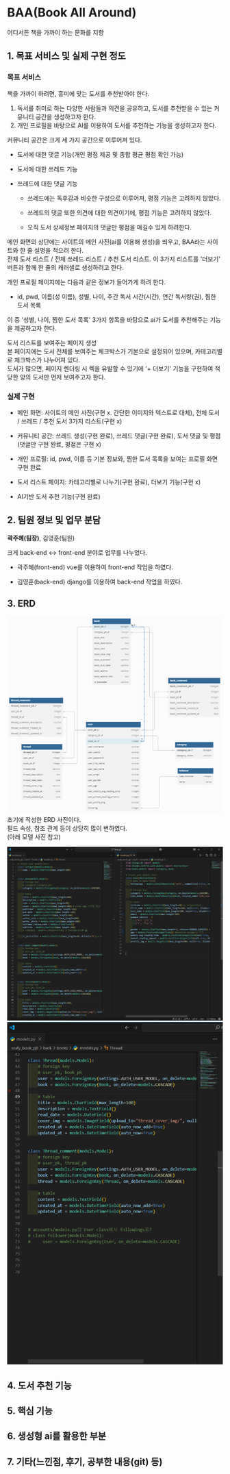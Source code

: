 # BAA(Book All Around)
어디서든 책을 가까이 하는 문화를 지향

## 1. 목표 서비스 및 실제 구현 정도

### 목표 서비스
책을 가까이 하려면, 흥미에 맞는 도서를 추천받아야 한다.

1. 독서를 취미로 하는 다양한 사람들과 의견을 공유하고, 도서를 추천받을 수 있는 커뮤니티 공간을 생성하고자 한다.
2. 개인 프로필을 바탕으로 AI를 이용하여 도서를 추천하는 기능을 생성하고자 한다.


커뮤니티 공간은 크게 세 가지 공간으로 이루어져 있다.
- 도서에 대한 댓글 기능(개인 평점 제공 및 종합 평균 평점 확인 가능)
- 도서에 대한 쓰레드 기능
- 쓰레드에 대한 댓글 기능

    + 쓰레드에는 독후감과 비슷한 구성으로 이루어져, 평점 기능은 고려하지 않았다.

    + 쓰레드의 댓글 또한 의견에 대한 의견이기에, 평점 기능은 고려하지 않았다.

    + 오직 도서 상세정보 페이지의 댓글만 평점을 매길수 있게 하려한다.


메인 화면의 상단에는 사이트의 메인 사진(ai를 이용해 생성)을 띄우고, BAA라는 사이트와 한 줄 설명을 적으려 한다.    \
전체 도서 리스트 / 전체 쓰레드 리스트 / 추천 도서 리스트. 이 3가지 리스트를 '더보기' 버튼과 함께 한 줄의 캐러셀로 생성하려고 한다.


개인 프로필 페이지에는 다음과 같은 정보가 들어가게 하려 한다.
- id, pwd, 이름(성 이름), 성별, 나이, 주간 독서 시간(시간), 연간 독서량(권), 찜한 도서 목록

이 중 '성별, 나이, 찜한 도서 목록' 3가지 항목을 바탕으로 ai가 도서를 추천해주는 기능을 제공하고자 한다.


도서 리스트를 보여주는 페이지 생성  \
본 페이지에는 도서 전체를 보여주는 체크박스가 기본으로 설정되어 있으며, 카테고리별로 체크박스가 나누어져 있다.  \
도서가 많으면, 페이지 렌더링 시 렉을 유발할 수 있기에 '+ 더보기' 기능을 구현하여 적당한 양의 도서만 먼저 보여주고자 한다.


### 실제 구현
- 메인 화면: 사이트의 메인 사진(구현 x. 간단한 이미지와 텍스트로 대체), 전체 도서 / 쓰레드 / 추천 도서 3가지 리스트(구현 x)

- 커뮤니티 공간: 쓰레드 생성(구현 완료), 쓰레드 댓글(구현 완료), 도서 댓글 및 평점(댓글만 구현 완료, 평점은 구현 x)

- 개인 프로필: id, pwd, 이름 등 기본 정보와, 찜한 도서 목록을 보여는 프로필 화면 구현 완료

- 도서 리스트 페이지: 카테고리별로 나누기(구현 완료), 더보기 기능(구현 x)

- AI기반 도서 추천 기능(구현 완료)



## 2. 팀원 정보 및 업무 분담
**곽주혜(팀장)**, 김영훈(팀원)

크게 back-end <-> front-end 분야로 업무를 나누었다.

- 곽주혜(front-end)
vue를 이용하여 front-end 작업을 하였다.


- 김영훈(back-end)
django를 이용하여 back-end 작업을 하였다.


## 3. ERD
![ERD 사진](ERD.PNG)
초기에 작성한 ERD 사진이다. \
필드 속성, 참조 관계 등이 상당히 많이 변하였다. \
(아래 모델 사진 참고)

![최종 모델1](final_model1.PNG)
![최종 모델2](final_model2.PNG)



## 4. 도서 추천 기능



## 5. 핵심 기능





## 6. 생성형 ai를 활용한 부분



## 7. 기타(느낀점, 후기, 공부한 내용(git) 등)







